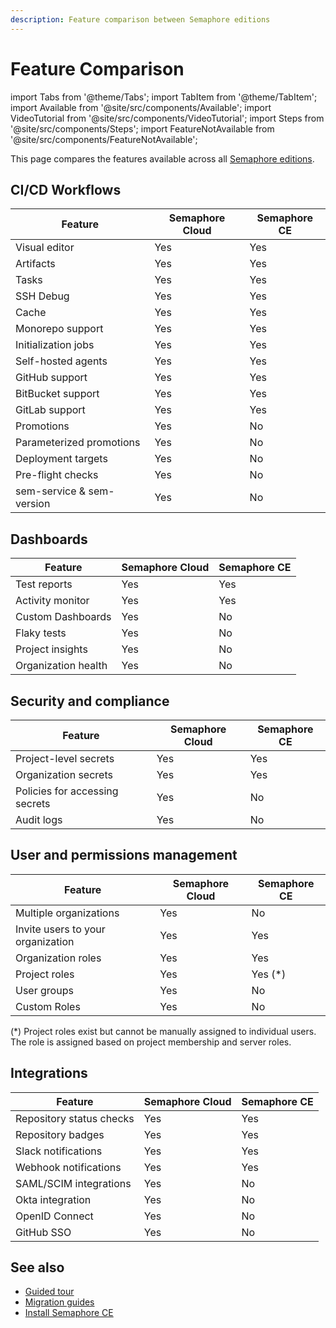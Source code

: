 ```yaml
---
description: Feature comparison between Semaphore editions
---
```


# Feature Comparison

import Tabs from '@theme/Tabs';
import TabItem from '@theme/TabItem';
import Available from '@site/src/components/Available';
import VideoTutorial from '@site/src/components/VideoTutorial';
import Steps from '@site/src/components/Steps';
import FeatureNotAvailable from '@site/src/components/FeatureNotAvailable';

This page compares the features available across all [Semaphore editions](./about-semaphore).

## CI/CD Workflows

| Feature | Semaphore Cloud | Semaphore CE |
|--|--|--|
| Visual editor | Yes | Yes |
| Artifacts | Yes | Yes |
| Tasks | Yes | Yes |
| SSH Debug | Yes | Yes |
| Cache | Yes | Yes |
| Monorepo support | Yes | Yes |
| Initialization jobs | Yes | Yes |
| Self-hosted agents | Yes | Yes |
| GitHub support | Yes | Yes |
| BitBucket support | Yes | Yes |
| GitLab support | Yes | Yes |
| Promotions | Yes | No |
| Parameterized promotions | Yes | No |
| Deployment targets | Yes | No |
| Pre-flight checks | Yes | No |
| sem-service & sem-version | Yes | No |


## Dashboards

| Feature | Semaphore Cloud | Semaphore CE |
|--|--|--|
| Test reports | Yes | Yes |
| Activity monitor | Yes | Yes |
| Custom Dashboards | Yes | No |
| Flaky tests | Yes | No |
| Project insights | Yes | No |
| Organization health | Yes | No |


## Security and compliance

| Feature | Semaphore Cloud | Semaphore CE |
|--|--|--|
| Project-level secrets | Yes | Yes |
| Organization secrets | Yes | Yes |
| Policies for accessing secrets | Yes | No |
| Audit logs | Yes | No |


## User and permissions management 

| Feature | Semaphore Cloud | Semaphore CE |
|--|--|--|
| Multiple organizations | Yes | No | 
| Invite users to your organization | Yes | Yes |
| Organization roles | Yes | Yes |
| Project roles | Yes | Yes (*) |
| User groups | Yes | No |
| Custom Roles | Yes | No |

(*) Project roles exist but cannot be manually assigned to individual users. The role is assigned based on project membership and server roles.

## Integrations 

| Feature | Semaphore Cloud | Semaphore CE |
|--|--|--|
| Repository status checks | Yes | Yes |
| Repository badges | Yes | Yes |
| Slack notifications | Yes | Yes |
| Webhook notifications | Yes | Yes |
| SAML/SCIM integrations | Yes | No |
| Okta integration | Yes | No |
| OpenID Connect | Yes | No |
| GitHub SSO | Yes | No |

## See also

- [Guided tour](./guided-tour)
- [Migration guides](./migration/overview)
- [Install Semaphore CE](./install)

